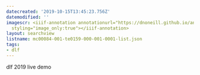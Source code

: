 ```yaml
---
datecreated: '2019-10-15T13:45:23.756Z'
datemodified: ''
imagescr: <iiif-annotation annotationurl="https://dnoneill.github.io/annotate/annotations/0d5d3ee8-ef52-11e9-a8b7-0e651079a90b.json"
  styling="image_only:true"></iiif-annotation>
layout: searchview
listname: mc00084-001-te0159-000-001-0001-list.json
tags:
- dlf
---
```

dlf 2019 live demo